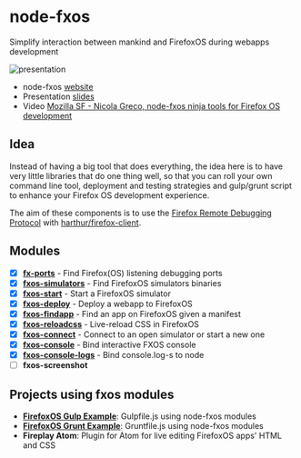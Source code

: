# node-fxos

Simplify interaction between mankind and FirefoxOS during webapps development

![presentation](https://raw.githubusercontent.com/nicola/node-fxos/master/site/media/presentation.png)

- node-fxos [website](http://nicola.github.io/node-fxos)
- Presentation [slides](http://nicola.github.io/node-fxos-presentation)
- Video [Mozilla SF - Nicola Greco, node-fxos ninja tools for Firefox OS development](https://air.mozilla.org/nicola-greco-node-fxos-ninja-tools-for-firefoxos-development/)

## Idea

Instead of having a big tool that does everything, the idea here is to have very little libraries that do one thing well, so that you can roll your own command line tool, deployment and testing strategies and gulp/grunt script to enhance your Firefox OS development experience.

The aim of these components is to use the [Firefox Remote Debugging Protocol](https://wiki.mozilla.org/Remote_Debugging_Protocol) with [harthur/firefox-client](https://github.com/harthur/firefox-client).

## Modules

- [x] **[fx-ports](https://github.com/nicola/fx-ports)** - Find Firefox(OS) listening debugging ports
- [x] **[fxos-simulators](https://github.com/nicola/fxos-simulators)** - Find FirefoxOS simulators binaries
- [x] **[fxos-start](https://github.com/nicola/fxos-start)** - Start a FirefoxOS simulator
- [x] **[fxos-deploy](https://github.com/nicola/fxos-deploy)** - Deploy a webapp to FirefoxOS
- [x] **[fxos-findapp](https://github.com/nicola/fxos-findapp)** - Find an app on FirefoxOS given a manifest
- [x] **[fxos-reloadcss](https://github.com/nicola/fxos-reloadcss)** - Live-reload CSS in FirefoxOS
- [x] **[fxos-connect](https://github.com/nicola/fxos-connect)** - Connect to an open simulator or start a new one
- [x] **[fxos-console](https://github.com/nicola/fxos-console)** - Bind interactive FXOS console
- [x] **[fxos-console-logs](https://github.com/nicola/fxos-console-logs)** - Bind console.log-s to node
- [ ] **fxos-screenshot**

## Projects using fxos modules

- **[FirefoxOS Gulp Example](https://github.com/nicola/gulp-firefoxos-example)**: Gulpfile.js using node-fxos modules
- **[FirefoxOS Grunt Example](https://github.com/Mte90/grunt-firefoxos-example)**: Gruntfile.js using node-fxos modules
- **Fireplay Atom**: Plugin for Atom for live editing FirefoxOS apps' HTML and CSS
